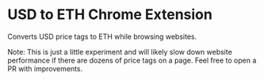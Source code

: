 # USD to ETH Chrome Extension

Converts USD price tags to ETH while browsing websites.

Note: This is just a little experiment and will likely slow down website performance if there are dozens of price tags on a page. Feel free to open a PR with improvements.
